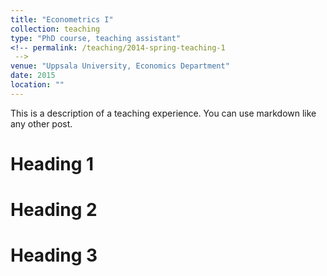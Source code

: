 ```yaml
---
title: "Econometrics I"
collection: teaching
type: "PhD course, teaching assistant"
<!-- permalink: /teaching/2014-spring-teaching-1
 -->
venue: "Uppsala University, Economics Department"
date: 2015
location: ""
---
```


This is a description of a teaching experience. You can use markdown like any other post.

Heading 1
======

Heading 2
======

Heading 3
======
